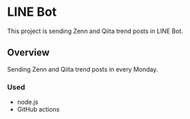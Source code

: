# LINE Bot

This project is sending Zenn and Qiita trend posts in LINE Bot.

## Overview

Sending Zenn and Qiita trend posts in every Monday.

### Used

- node.js
- GitHub actions

